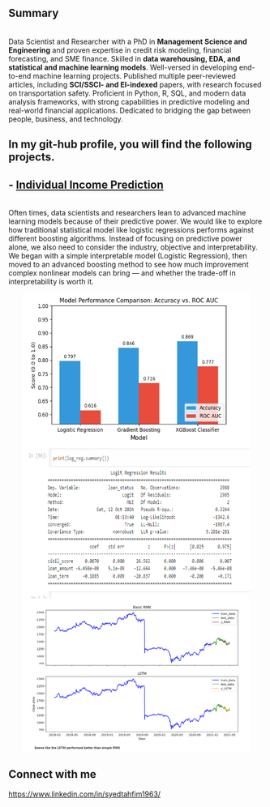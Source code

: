 ## Summary
<br>Data Scientist and Researcher with a PhD in **Management Science and Engineering** and proven expertise in credit risk modeling, financial forecasting, and SME finance. Skilled in **data warehousing, EDA, and statistical and machine learning models**. Well-versed in developing end-to-end machine learning projects. Published multiple peer-reviewed articles, including **SCI/SSCI- and EI-indexed** papers, with research focused on transportation safety. Proficient in Python, R, SQL, and modern data analysis frameworks, with strong capabilities in predictive modeling and real-world financial applications. Dedicated to bridging the gap between people, business, and technology.<br/>

## In my git-hub profile, you will find the following projects. 
## - [Individual Income Prediction](https://github.com/casper6020/Income-level-prediction-Adult-Dataset)
<br>Often times, data scientists and researchers lean to advanced machine learning models because of their predictive power. We would like to explore how traditional statistical model like logistic regressions performs against different boosting algorithms. Instead of focusing on predictive power alone, we also need to consider the industry, objective and interpretability. We began with a simple interpretable model (Logistic Regression), then moved to an advanced boosting method to see how much improvement complex nonlinear models can bring — and whether the trade-off in interpretability is worth it.<br/>

<div style="text-align: center;">
    <img src="https://github.com/casper6020/Comparison-between-Logistic-Regression-and-Boosting-Algorithm/blob/main/Figure.png" style="width: 450px; height: 300px;"/>
</div>

<div style="text-align: center;">
    <img src="Project_Screenshots/log_regression.png" alt="Logistic Regression" style="width: 450px; height: 300px;"/>
    <img src="Project_Screenshots/rnn_lstm.png" alt="Deep Learning" style="width: 450px; height: 300px;"/>
</div>

## Connect with me
https://www.linkedin.com/in/syedtahfim1963/
